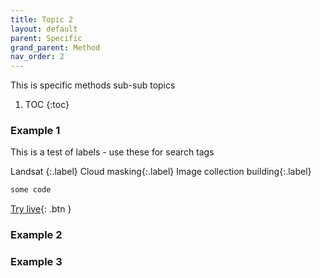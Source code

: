 ```yaml
---
title: Topic 2
layout: default
parent: Specific
grand_parent: Method
nav_order: 2
---
```


This is specific methods sub-sub topics

1. TOC
{:toc}

### Example 1

This is a test of labels - use these for search tags

Landsat {:.label} Cloud masking{:.label} Image collection building{:.label}


```js
some code
```
[Try live](https://code.earthengine.google.com/){: .btn }


### Example 2

### Example 3
